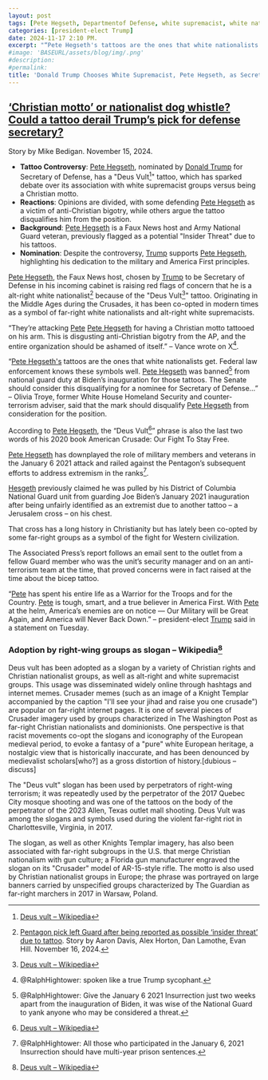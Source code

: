 ```yaml
---
layout: post
tags: [Pete Hegseth, Departmentof Defense, white supremacist, white nationalist]
categories: [president-elect Trump]
date: 2024-11-17 2:10 PM.
excerpt: "“Pete Hegseth's tattoos are the ones that white nationalists get. Federal law enforcement knows these symbols well. Pete Hegseth was banned[^41] from national guard duty at Biden’s inauguration for those tattoos. The Senate should consider this disqualifying for a nominee for Secretary of Defense…” – Olivia Troye, former White House Homeland Security and counter-terrorism adviser."
#image: 'BASEURL/assets/blog/img/.png'
#description:
#permalink:
title: 'Donald Trump Chooses White Supremacist, Pete Hegseth, as Secretary of Defense'
---
```



##  [‘Christian motto’ or nationalist dog whistle? Could a tattoo derail Trump’s pick for defense secretary?](https://www.independent.co.uk/news/world/americas/us-politics/pete-hesgeth-tattoo-trump-administration-b2648147.html)

Story by Mike Bedigan. November 15, 2024.

- **Tattoo Controversy**: [Pete Hegseth](https://twitter.com/PeteHegseth), nominated by [Donald Trump](https://x.com/realdonaldtrump) for Secretary of Defense, has a "Deus Vult[^12]" tattoo, which has sparked debate over its association with white supremacist groups versus being a Christian motto.
- **Reactions**: Opinions are divided, with some defending [Pete Hegseth](https://twitter.com/PeteHegseth) as a victim of anti-Christian bigotry, while others argue the tattoo disqualifies him from the position.
- **Background**: [Pete Hegseth](https://twitter.com/PeteHegseth) is a Faux News host and Army National Guard veteran, previously flagged as a potential "Insider Threat" due to his tattoos.
- **Nomination**: Despite the controversy, [Trump](https://x.com/realdonaldtrump) supports [Pete Hegseth](https://twitter.com/PeteHegseth), highlighting his dedication to the military and America First principles.

[Pete Hegseth](https://twitter.com/PeteHegseth), the Faux News host, chosen by [Trump](https://x.com/realdonaldtrump) to be Secretary of Defense in his incoming cabinet is raising red flags of concern that he is a alt-right white nationalist[^11] because of the "Deus Vult[^12]" tattoo. Originating in the Middle Ages during the Crusades, it has been co-opted in modern times as a symbol of far-right white nationalists and alt-right white supremacists.

[^11]: [Pentagon pick left Guard after being reported as possible ‘insider threat’ due to tattoo](https://www.washingtonpost.com/investigations/2024/11/16/pete-hegseth-tattoo-national-guard/). Story by Aaron Davis, Alex Horton, Dan Lamothe, Evan Hill. November 16, 2024.
[^12]: [Deus vult – Wikipedia](https://en.wikipedia.org/wiki/Deus_vult?wprov=sfla1)

“They’re attacking [Pete](https://twitter.com/PeteHegseth) [Pete Hegseth](https://twitter.com/PeteHegseth) for having a Christian motto tattooed on his arm. This is disgusting anti-Christian bigotry from the AP, and the entire organization should be ashamed of itself.” – Vance wrote on X[^31].

[^31]: @RalphHightower: spoken like a true Trump sycophant.

“[Pete Hegseth's](https://twitter.com/PeteHegseth) tattoos are the ones that white nationalists get. Federal law enforcement knows these symbols well. [Pete Hegseth](https://twitter.com/PeteHegseth) was banned[^41] from national guard duty at Biden’s inauguration for those tattoos. The Senate should consider this disqualifying for a nominee for Secretary of Defense…” – Olivia Troye, former White House Homeland Security and counter-terrorism adviser, said that the mark should disqualify [Pete Hegseth](https://twitter.com/PeteHegseth) from consideration for the position. 

[^41]: @RalphHightower: Give the January 6 2021 Insurrection just two weeks apart from the inauguration of Biden, it was wise of the National Guard to yank anyone who may be considered a threat.

According to [Pete Hegseth](https://twitter.com/PeteHegseth), the “Deus Vult[^12]” phrase is also the last two words of his 2020 book American Crusade: Our Fight To Stay Free.

[Pete Hegseth](https://twitter.com/PeteHegseth) has downplayed the role of military members and veterans in the January 6 2021 attack and railed against the Pentagon’s subsequent efforts to address extremism in the ranks[^61].

[^61]: @RalphHightower: All those who participated in the January 6, 2021 Insurrection should have multi-year prison sentences. 

[Hesgeth](https://twitter.com/PeteHegseth) previously claimed he was pulled by his District of Columbia National Guard unit from guarding Joe Biden’s January 2021 inauguration after being unfairly identified as an extremist due to another tattoo – a Jerusalem cross – on his chest.

That cross has a long history in Christianity but has lately been co-opted by some far-right groups as a symbol of the fight for Western civilization.

The Associated Press’s report follows an email sent to the outlet from a fellow Guard member who was the unit’s security manager and on an anti-terrorism team at the time, that proved concerns were in fact raised at the time about the bicep tattoo.

“[Pete](https://twitter.com/PeteHegseth) has spent his entire life as a Warrior for the Troops and for the Country. [Pete](https://twitter.com/PeteHegseth) is tough, smart, and a true believer in America First. With [Pete](https://twitter.com/PeteHegseth) at the helm, America’s enemies are on notice — Our Military will be Great Again, and America will Never Back Down.” – president-elect [Trump](https://x.com/realdonaldtrump) said in a statement on Tuesday.

### Adoption by right-wing groups as slogan – Wikipedia[^12]

Deus vult has been adopted as a slogan by a variety of Christian rights and Christian nationalist groups, as well as alt-right and white supremacist groups. This usage was disseminated widely online through hashtags and internet memes. Crusader memes (such as an image of a Knight Templar accompanied by the caption "I'll see your jihad and raise you one crusade") are popular on far-right internet pages. It is one of several pieces of Crusader imagery used by groups characterized in The Washington Post as far-right Christian nationalists and dominionists. One perspective is that racist movements co-opt the slogans and iconography of the European medieval period, to evoke a fantasy of a "pure" white European heritage, a nostalgic view that is historically inaccurate, and has been denounced by medievalist scholars[who?] as a gross distortion of history.[dubious – discuss]

The "Deus vult" slogan has been used by perpetrators of right-wing terrorism; it was repeatedly used by the perpetrator of the 2017 Quebec City mosque shooting and was one of the tattoos on the body of the perpetrator of the 2023 Allen, Texas outlet mall shooting. Deus Vult was among the slogans and symbols used during the violent far-right riot in Charlottesville, Virginia, in 2017.

The slogan, as well as other Knights Templar imagery, has also been associated with far-right subgroups in the U.S. that merge Christian nationalism with gun culture; a Florida gun manufacturer engraved the slogan on its "Crusader" model of AR-15-style rifle. The motto is also used by Christian nationalist groups in Europe; the phrase was portrayed on large banners carried by unspecified groups characterized by The Guardian as far-right marchers in 2017 in Warsaw, Poland.
